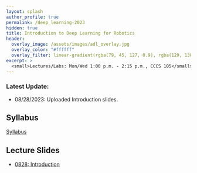```yaml
---
layout: splash
author_profile: true
permalink: /deep_learning-2023
hidden: true
title: Introduction to Deep Learning for Robotics
header:
  overlay_image: /assets/images/adl_overlay.jpg
  overlay_color: "#ffffff"
  overlay_filter: linear-gradient(rgba(79, 45, 127, 0.9), rgba(129, 138, 143, 0.5))
excerpt: >
  <small>Lectures/Labs: Mon/Wed 1:00 p.m. - 2:15 p.m., CCCS 105</small>
---
```

### Latest Update: 
- 08/28/2023: Uploaded Introduction slides.

## Syllabus
[Syllabus](/_docs/deep_learning-2023/engr3321-syllabus.pdf)

## Lecture Slides
- [0828: Introduction](/_docs/deep_learning-2023/0828/intro.pdf)

